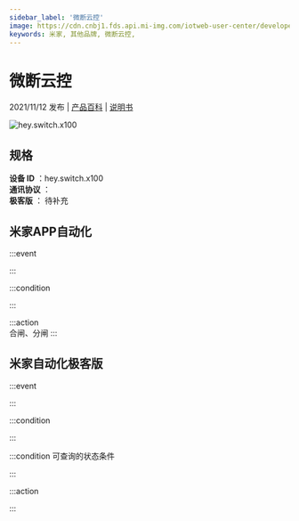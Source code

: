 ```yaml
---
sidebar_label: '微断云控'
image: https://cdn.cnbj1.fds.api.mi-img.com/iotweb-user-center/developer_1679047957943ZzPGkXCj.png?GalaxyAccessKeyId=AKVGLQWBOVIRQ3XLEW&Expires=9223372036854775807&Signature=hu/2IWOmqI0IFpyEZsoM+sUGpKQ=
keywords: 米家, 其他品牌, 微断云控, 
---
```

# 微断云控

2021/11/12 发布 | [产品百科](https://home.mi.com/webapp/content/baike/product/index.html?model=hey.switch.x100/) | [说明书](https://home.mi.com/views/introduction.html?model=hey.switch.x100&region=cn)

![hey.switch.x100](https://cdn.cnbj1.fds.api.mi-img.com/iotweb-user-center/developer_1679047957943ZzPGkXCj.png?GalaxyAccessKeyId=AKVGLQWBOVIRQ3XLEW&Expires=9223372036854775807&Signature=hu/2IWOmqI0IFpyEZsoM+sUGpKQ=)

## 规格  
> 
**设备 ID** ：hey.switch.x100  
**通讯协议** ：  
**极客版**  ： 待补充 


## 米家APP自动化  

:::event  

:::

:::condition  

:::

:::action   
合闸、分闸
:::

## 米家自动化极客版  

:::event  

:::

:::condition  

:::

:::condition 可查询的状态条件  

:::

:::action  

:::

        
